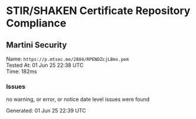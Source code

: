 # STIR/SHAKEN Certificate Repository Compliance

## Martini Security

Name: `https://p.mtsec.me/2884/RPENDZcjLBmx.pem`\
Tested At: 01 Jun 25 22:38 UTC\
Time: 182ms

### Issues

no warning, or error, or notice date level issues were found

Generated: 01 Jun 25 22:39 UTC